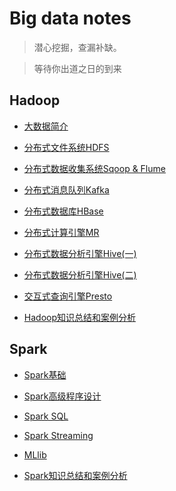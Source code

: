 # Big data notes

> 潜心挖掘，查漏补缺。

> 等待你出道之日的到来

## Hadoop

- [大数据简介](https://github.com/Zychaowill/ImgStore/blob/master/Big%20Data/learning%20notes/bigdata_learning_01_what_is_the_bigdata.md)

- [分布式文件系统HDFS](https://github.com/Zychaowill/ImgStore/blob/master/Big%20Data/learning%20notes/bigdata_learning_02_HDFS.md)

- [分布式数据收集系统Sqoop & Flume](https://github.com/Zychaowill/ImgStore/blob/master/Big%20Data/learning%20notes/bigdata_learning_03_Sqoop_and_Flume.md)

- [分布式消息队列Kafka](https://github.com/Zychaowill/ImgStore/blob/master/Big%20Data/learning%20notes/bigdata_learning_04_Kafka.md)

- [分布式数据库HBase](https://github.com/Zychaowill/ImgStore/blob/master/Big%20Data/learning%20notes/bigdata_learning_05_HBase.md)

- [分布式计算引擎MR](https://github.com/Zychaowill/ImgStore/blob/master/Big%20Data/learning%20notes/bigdata_learning_06_MR.md)

- [分布式数据分析引擎Hive(一)](https://github.com/Zychaowill/ImgStore/blob/master/Big%20Data/learning%20notes/bigdata_learning_07_Hive_part_1.md)

- [分布式数据分析引擎Hive(二)](https://github.com/Zychaowill/ImgStore/blob/master/Big%20Data/learning%20notes/bigdata_learning_07_Hive_part_2.md)

- [交互式查询引擎Presto](https://github.com/Zychaowill/ImgStore/blob/master/Big%20Data/learning%20notes/bigdata_learning_08_Presto.md)

- [Hadoop知识总结和案例分析](https://github.com/Zychaowill/ImgStore/blob/master/Big%20Data/learning%20notes/bigdata_learning_09_Hadoop_summary.md)

## Spark

- [Spark基础](https://github.com/Zychaowill/ImgStore/blob/master/Big%20Data/learning%20notes/bigdata_learning_10_Spark_core.md)

- [Spark高级程序设计](https://github.com/Zychaowill/ImgStore/blob/master/Big%20Data/learning%20notes/bigdata_learning_11_Spark_advanced_programming.md)

- [Spark SQL](https://github.com/Zychaowill/ImgStore/blob/master/Big%20Data/learning%20notes/bigdata_learning_12_Spark_SQL.md)

- [Spark Streaming](https://github.com/Zychaowill/ImgStore/blob/master/Big%20Data/learning%20notes/bigdata_learning_13_Spark_Streaming.md)

- [MLlib](https://github.com/Zychaowill/ImgStore/blob/master/Big%20Data/learning%20notes/bigdata_learning_14_MLlib.md)

- [Spark知识总结和案例分析](https://github.com/Zychaowill/ImgStore/blob/master/Big%20Data/learning%20notes/bigdata_learning_15_Spark_summary.md)
